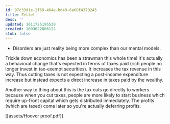 ```yaml
---
id: 97c33d1e-2f69-464e-bd48-6a68f4370245
title: Zettel
desc: ''
updated: 1611725195530
created: 1603622806122
stub: false
---
```


- Disorders are just reality being more complex than our mental models.

Trickle down economics has been a strawman this whole time! It's actually a behavioral change that's expected in terms of taxes paid (rich people no longer invest in tax-exempt securities). It increases the tax revenue in this way. Thus cutting taxes is not expecting a post-income expenditure increase but instead expects a direct increase in taxes paid by the wealthy.

Another way to thing about this is the tax cuts go directly to workers because when you cut taxes, people are more likely to start business which require up-front capital which gets distributed immediately. The profits (which are taxed) come later so you're actually deferring profits.

[[assets/Hoover proof.pdf]]
